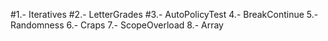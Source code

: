 #1.- Iteratives
#2.- LetterGrades
#3.- AutoPolicyTest
4.- BreakContinue
5.- Randomness
6.- Craps
7.- ScopeOverload
8.- Array
